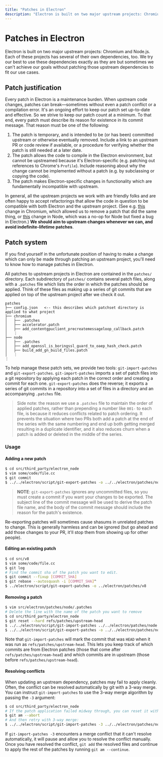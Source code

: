 ```yaml
---
title: "Patches in Electron"
description: "Electron is built on two major upstream projects: Chromium and Node.js. Each of these projects has several of their own dependencies, too. We try our best to use these dependencies exactly as they are but sometimes we can't achieve our goals without patching those upstream dependencies to fit our use cases."
---
```


# Patches in Electron

Electron is built on two major upstream projects: Chromium and Node.js. Each of these projects has several of their own dependencies, too. We try our best to use these dependencies exactly as they are but sometimes we can't achieve our goals without patching those upstream dependencies to fit our use cases.

## Patch justification

Every patch in Electron is a maintenance burden. When upstream code changes, patches can break—sometimes without even a patch conflict or a compilation error. It's an ongoing effort to keep our patch set up-to-date and effective. So we strive to keep our patch count at a minimum. To that end, every patch must describe its reason for existence in its commit message. That reason must be one of the following:

1. The patch is temporary, and is intended to be (or has been) committed upstream or otherwise eventually removed. Include a link to an upstream PR or code review if available, or a procedure for verifying whether the patch is still needed at a later date.
2. The patch allows the code to compile in the Electron environment, but cannot be upstreamed because it's Electron-specific (e.g. patching out references to Chrome's `Profile`). Include reasoning about why the change cannot be implemented without a patch (e.g. by subclassing or copying the code).
3. The patch makes Electron-specific changes in functionality which are fundamentally incompatible with upstream.

In general, all the upstream projects we work with are friendly folks and are often happy to accept refactorings that allow the code in question to be compatible with both Electron and the upstream project. (See e.g. [this](https://chromium-review.googlesource.com/c/chromium/src/+/1637040) change in Chromium, which allowed us to remove a patch that did the same thing, or [this](https://github.com/nodejs/node/pull/22110) change in Node, which was a no-op for Node but fixed a bug in Electron.) **We should aim to upstream changes whenever we can, and avoid indefinite-lifetime patches**.

## Patch system

If you find yourself in the unfortunate position of having to make a change which can only be made through patching an upstream project, you'll need to know how to manage patches in Electron.

All patches to upstream projects in Electron are contained in the `patches/` directory. Each subdirectory of `patches/` contains several patch files, along with a `.patches` file which lists the order in which the patches should be applied. Think of these files as making up a series of git commits that are applied on top of the upstream project after we check it out.

```text
patches
├── config.json   <-- this describes which patchset directory is applied to what project
├── chromium
│   ├── .patches
│   ├── accelerator.patch
│   ├── add_contentgpuclient_precreatemessageloop_callback.patch
│   ⋮
├── node
│   ├── .patches
│   ├── add_openssl_is_boringssl_guard_to_oaep_hash_check.patch
│   ├── build_add_gn_build_files.patch
│   ⋮
⋮
```

To help manage these patch sets, we provide two tools: `git-import-patches` and `git-export-patches`. `git-import-patches` imports a set of patch files into a git repository by applying each patch in the correct order and creating a commit for each one. `git-export-patches` does the reverse; it exports a series of git commits in a repository into a set of files in a directory and an accompanying `.patches` file.

> Side note: the reason we use a `.patches` file to maintain the order of applied patches, rather than prepending a number like `001-` to each file, is because it reduces conflicts related to patch ordering. It prevents the situation where two PRs both add a patch at the end of the series with the same numbering and end up both getting merged resulting in a duplicate identifier, and it also reduces churn when a patch is added or deleted in the middle of the series.

### Usage

#### Adding a new patch

```bash
$ cd src/third_party/electron_node
$ vim some/code/file.cc
$ git commit
$ ../../electron/script/git-export-patches -o ../../electron/patches/node
```

> **NOTE**: `git-export-patches` ignores any uncommitted files, so you must create a commit if you want your changes to be exported. The subject line of the commit message will be used to derive the patch file name, and the body of the commit message should include the reason for the patch's existence.

Re-exporting patches will sometimes cause shasums in unrelated patches to change. This is generally harmless and can be ignored (but go ahead and add those changes to your PR, it'll stop them from showing up for other people).

#### Editing an existing patch

```bash
$ cd src/v8
$ vim some/code/file.cc
$ git log
# Find the commit sha of the patch you want to edit.
$ git commit --fixup [COMMIT_SHA]
$ git rebase --autosquash -i [COMMIT_SHA]^
$ ../electron/script/git-export-patches -o ../electron/patches/v8
```

#### Removing a patch

```bash
$ vim src/electron/patches/node/.patches
# Delete the line with the name of the patch you want to remove
$ cd src/third_party/electron_node
$ git reset --hard refs/patches/upstream-head
$ ../../electron/script/git-import-patches ../../electron/patches/node
$ ../../electron/script/git-export-patches -o ../../electron/patches/node
```

Note that `git-import-patches` will mark the commit that was `HEAD` when it was run as `refs/patches/upstream-head`. This lets you keep track of which commits are from Electron patches (those that come after `refs/patches/upstream-head`) and which commits are in upstream (those before `refs/patches/upstream-head`).

#### Resolving conflicts

When updating an upstream dependency, patches may fail to apply cleanly. Often, the conflict can be resolved automatically by git with a 3-way merge. You can instruct `git-import-patches` to use the 3-way merge algorithm by passing the `-3` argument:

```bash
$ cd src/third_party/electron_node
# If the patch application failed midway through, you can reset it with:
$ git am --abort
# And then retry with 3-way merge:
$ ../../electron/script/git-import-patches -3 ../../electron/patches/node
```

If `git-import-patches -3` encounters a merge conflict that it can't resolve automatically, it will pause and allow you to resolve the conflict manually. Once you have resolved the conflict, `git add` the resolved files and continue to apply the rest of the patches by running `git am --continue`.
